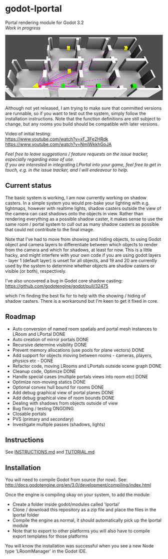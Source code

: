 # godot-lportal
Portal rendering module for Godot 3.2\
_Work in progress_

![plane_lines](images/plane_lines.png)

Although not yet released, I am trying to make sure that committed versions are runnable, so if you want to test out the system, simply follow the installation instructions. Note that the function definitions are still subject to change, but any rooms you build should be compatible with later versions.

Video of initial testing:\
https://www.youtube.com/watch?v=xF_3Fe2HRdk \
https://www.youtube.com/watch?v=NmlWkkhGoJA

_Feel free to leave suggestions / feature requests on the issue tracker, especially regarding ease of use._\
_If you are interested in integrating LPortal into your game, feel free to get in touch, e.g. in the issue tracker, and I will endeavour to help._

## Current status
The basic system is working, I am now currently working on shadow casters. In a simple system you would pre-bake your lighting with e.g. lightmaps, however with realtime lights, shadow casters outside the view of the camera can cast shadows onto the objects in view. Rather than rendering everything as a possible shadow caster, it makes sense to use the same room / portal system to cull out as many shadow casters as possible that could not contribute to the final image.

Note that I've had to move from showing and hiding objects, to using Godot object and camera layers to differentiate between which objects to render from the camera and which for shadows, at least for now. This is a little hacky, and might interfere with your own code if you are using godot layers - layer 1 (default layer) is unset for all objects, and 19 and 20 are currently used by the system to determine whether objects are shadow casters or visible (or both), respectively.

I've also uncovered a bug in Godot core shadow casting:
https://github.com/godotengine/godot/pull/32475

which I'm finding the best fix for to help with the showing / hiding of shadow casters. There is a workaround but I'm keen to get it fixed in core.

## Roadmap
* Auto conversion of named room spatials and portal mesh instances to LRoom and LPortal DONE
* Auto creation of mirror portals DONE
* Recursive determine visibility DONE
* Prevent memory allocations (use pools for plane vectors) DONE
* Add support for objects moving between rooms - cameras, players, physics etc - DONE
* Refactor code, moving LRooms and LPortals outside scene graph DONE
* Cleanup code, Optimize DONE
* Handle special cases (multiple portals views into room etc) DONE
* Optimize non-moving statics DONE
* Optional convex hull bound for rooms DONE
* Add debug graphical view of portal planes DONE
* Add debug graphical view of room bounds DONE
* Dealing with shadows from objects outside of view
* Bug fixing / testing ONGOING
* Closable portals
* PVS (primary and secondary)
* Investigate multiple passes (shadows, lights)

## Instructions
See [INSTRUCTIONS.md](INSTRUCTIONS.md)  and [TUTORIAL.md](TUTORIAL.md)

## Installation
You will need to compile Godot from source (for now). See:
http://docs.godotengine.org/en/3.0/development/compiling/index.html

Once the engine is compiling okay on your system, to add the module:
* Create a folder inside godot/modules called 'lportal'
* Clone / download this repository as a zip file and place the files in the lportal folder
* Compile the engine as normal, it should automatically pick up the lportal module
* Note that to export to other platforms you will also have to compile export templates for those platforms

You will know the installation was successful when you see a new Node type 'LRoomManager' in the Godot IDE.
